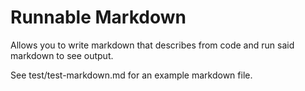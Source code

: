 # Runnable Markdown

Allows you to write markdown that describes from code and run said markdown to see output.

See test/test-markdown.md for an example markdown file.
